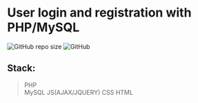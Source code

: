 # User login and registration with PHP/MySQL

![GitHub repo size](https://img.shields.io/github/repo-size/creator-solutions/register-login) ![GitHub](https://img.shields.io/github/license/creator-solutions/Register-Login)

## Stack: 
> PHP <br>
> MySQL
> JS(AJAX/JQUERY)
> CSS
> HTML
